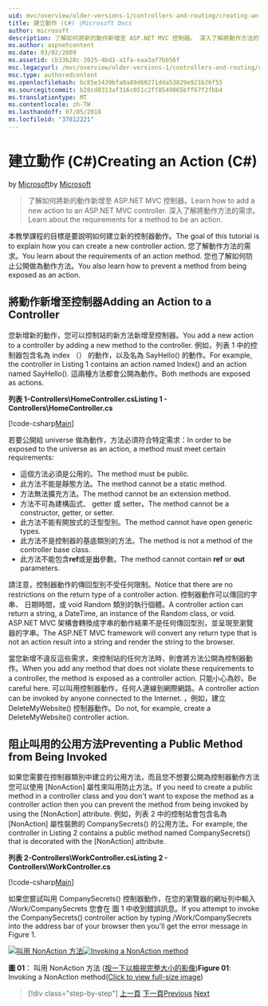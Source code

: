 ```yaml
---
uid: mvc/overview/older-versions-1/controllers-and-routing/creating-an-action-cs
title: 建立動作 (C#) |Microsoft Docs
author: microsoft
description: 了解如何將新的動作新增至 ASP.NET MVC 控制器。 深入了解將動作方法的需求。
ms.author: aspnetcontent
ms.date: 03/02/2009
ms.assetid: cb33b28c-3025-4bd1-a1fa-eaa3af7bb56f
msc.legacyurl: /mvc/overview/older-versions-1/controllers-and-routing/creating-an-action-cs
msc.type: authoredcontent
ms.openlocfilehash: bc85e1439bfa0a89d60271dda53829e921b26f55
ms.sourcegitcommit: b28cd0313af316c051c2ff8549865bff67f2fbb4
ms.translationtype: MT
ms.contentlocale: zh-TW
ms.lasthandoff: 07/05/2018
ms.locfileid: "37812221"
---
```

<a name="creating-an-action-c"></a><span data-ttu-id="b8c3d-104">建立動作 (C#)</span><span class="sxs-lookup"><span data-stu-id="b8c3d-104">Creating an Action (C#)</span></span>
====================
<span data-ttu-id="b8c3d-105">by [Microsoft](https://github.com/microsoft)</span><span class="sxs-lookup"><span data-stu-id="b8c3d-105">by [Microsoft](https://github.com/microsoft)</span></span>

> <span data-ttu-id="b8c3d-106">了解如何將新的動作新增至 ASP.NET MVC 控制器。</span><span class="sxs-lookup"><span data-stu-id="b8c3d-106">Learn how to add a new action to an ASP.NET MVC controller.</span></span> <span data-ttu-id="b8c3d-107">深入了解將動作方法的需求。</span><span class="sxs-lookup"><span data-stu-id="b8c3d-107">Learn about the requirements for a method to be an action.</span></span>


<span data-ttu-id="b8c3d-108">本教學課程的目標是要說明如何建立新的控制器動作。</span><span class="sxs-lookup"><span data-stu-id="b8c3d-108">The goal of this tutorial is to explain how you can create a new controller action.</span></span> <span data-ttu-id="b8c3d-109">您了解動作方法的需求。</span><span class="sxs-lookup"><span data-stu-id="b8c3d-109">You learn about the requirements of an action method.</span></span> <span data-ttu-id="b8c3d-110">您也了解如何防止公開做為動作方法。</span><span class="sxs-lookup"><span data-stu-id="b8c3d-110">You also learn how to prevent a method from being exposed as an action.</span></span>

## <a name="adding-an-action-to-a-controller"></a><span data-ttu-id="b8c3d-111">將動作新增至控制器</span><span class="sxs-lookup"><span data-stu-id="b8c3d-111">Adding an Action to a Controller</span></span>

<span data-ttu-id="b8c3d-112">您新增新的動作，您可以控制站的新方法新增至控制器。</span><span class="sxs-lookup"><span data-stu-id="b8c3d-112">You add a new action to a controller by adding a new method to the controller.</span></span> <span data-ttu-id="b8c3d-113">例如，列表 1 中的控制器包含名為 index （） 的動作，以及名為 SayHello() 的動作。</span><span class="sxs-lookup"><span data-stu-id="b8c3d-113">For example, the controller in Listing 1 contains an action named Index() and an action named SayHello().</span></span> <span data-ttu-id="b8c3d-114">這兩種方法都會公開為動作。</span><span class="sxs-lookup"><span data-stu-id="b8c3d-114">Both methods are exposed as actions.</span></span>

<span data-ttu-id="b8c3d-115">**列表 1-Controllers\HomeController.cs**</span><span class="sxs-lookup"><span data-stu-id="b8c3d-115">**Listing 1 - Controllers\HomeController.cs**</span></span>

[!code-csharp[Main](creating-an-action-cs/samples/sample1.cs)]

<span data-ttu-id="b8c3d-116">若要公開給 universe 做為動作，方法必須符合特定需求：</span><span class="sxs-lookup"><span data-stu-id="b8c3d-116">In order to be exposed to the universe as an action, a method must meet certain requirements:</span></span>

- <span data-ttu-id="b8c3d-117">這個方法必須是公用的。</span><span class="sxs-lookup"><span data-stu-id="b8c3d-117">The method must be public.</span></span>
- <span data-ttu-id="b8c3d-118">此方法不能是靜態方法。</span><span class="sxs-lookup"><span data-stu-id="b8c3d-118">The method cannot be a static method.</span></span>
- <span data-ttu-id="b8c3d-119">方法無法擴充方法。</span><span class="sxs-lookup"><span data-stu-id="b8c3d-119">The method cannot be an extension method.</span></span>
- <span data-ttu-id="b8c3d-120">方法不可為建構函式、 getter 或 setter。</span><span class="sxs-lookup"><span data-stu-id="b8c3d-120">The method cannot be a constructor, getter, or setter.</span></span>
- <span data-ttu-id="b8c3d-121">此方法不能有開放式的泛型型別。</span><span class="sxs-lookup"><span data-stu-id="b8c3d-121">The method cannot have open generic types.</span></span>
- <span data-ttu-id="b8c3d-122">此方法不是控制器的基底類別的方法。</span><span class="sxs-lookup"><span data-stu-id="b8c3d-122">The method is not a method of the controller base class.</span></span>
- <span data-ttu-id="b8c3d-123">此方法不能包含**ref**或是**出**參數。</span><span class="sxs-lookup"><span data-stu-id="b8c3d-123">The method cannot contain **ref** or **out** parameters.</span></span>

<span data-ttu-id="b8c3d-124">請注意，控制器動作的傳回型別不受任何限制。</span><span class="sxs-lookup"><span data-stu-id="b8c3d-124">Notice that there are no restrictions on the return type of a controller action.</span></span> <span data-ttu-id="b8c3d-125">控制器動作可以傳回的字串、 日期時間，或 void Random 類別的執行個體。</span><span class="sxs-lookup"><span data-stu-id="b8c3d-125">A controller action can return a string, a DateTime, an instance of the Random class, or void.</span></span> <span data-ttu-id="b8c3d-126">ASP.NET MVC 架構會轉換成字串的動作結果不是任何傳回型別，並呈現至瀏覽器的字串。</span><span class="sxs-lookup"><span data-stu-id="b8c3d-126">The ASP.NET MVC framework will convert any return type that is not an action result into a string and render the string to the browser.</span></span>

<span data-ttu-id="b8c3d-127">當您新增不違反這些需求，來控制站的任何方法時，則會將方法公開為控制器動作。</span><span class="sxs-lookup"><span data-stu-id="b8c3d-127">When you add any method that does not violate these requirements to a controller, the method is exposed as a controller action.</span></span> <span data-ttu-id="b8c3d-128">只能小心為妙。</span><span class="sxs-lookup"><span data-stu-id="b8c3d-128">Be careful here.</span></span> <span data-ttu-id="b8c3d-129">可以叫用控制器動作，任何人連線到網際網路。</span><span class="sxs-lookup"><span data-stu-id="b8c3d-129">A controller action can be invoked by anyone connected to the Internet.</span></span> <span data-ttu-id="b8c3d-130">，例如，建立 DeleteMyWebsite() 控制器動作。</span><span class="sxs-lookup"><span data-stu-id="b8c3d-130">Do not, for example, create a DeleteMyWebsite() controller action.</span></span>

## <a name="preventing-a-public-method-from-being-invoked"></a><span data-ttu-id="b8c3d-131">阻止叫用的公用方法</span><span class="sxs-lookup"><span data-stu-id="b8c3d-131">Preventing a Public Method from Being Invoked</span></span>

<span data-ttu-id="b8c3d-132">如果您需要在控制器類別中建立的公用方法，而且您不想要公開為控制器動作方法您可以使用 [NonAction] 屬性來叫用防止方法。</span><span class="sxs-lookup"><span data-stu-id="b8c3d-132">If you need to create a public method in a controller class and you don't want to expose the method as a controller action then you can prevent the method from being invoked by using the [NonAction] attribute.</span></span> <span data-ttu-id="b8c3d-133">例如，列表 2 中的控制站會包含名為 [NonAction] 屬性裝飾的 CompanySecrets() 的公用方法。</span><span class="sxs-lookup"><span data-stu-id="b8c3d-133">For example, the controller in Listing 2 contains a public method named CompanySecrets() that is decorated with the [NonAction] attribute.</span></span>

<span data-ttu-id="b8c3d-134">**列表 2-Controllers\WorkController.cs**</span><span class="sxs-lookup"><span data-stu-id="b8c3d-134">**Listing 2 - Controllers\WorkController.cs**</span></span>

[!code-csharp[Main](creating-an-action-cs/samples/sample2.cs)]

<span data-ttu-id="b8c3d-135">如果您嘗試叫用 CompanySecrets() 控制器動作，在您的瀏覽器的網址列中輸入 /Work/CompanySecrets 您會在 圖 1 中收到錯誤訊息。</span><span class="sxs-lookup"><span data-stu-id="b8c3d-135">If you attempt to invoke the CompanySecrets() controller action by typing /Work/CompanySecrets into the address bar of your browser then you'll get the error message in Figure 1.</span></span>


<span data-ttu-id="b8c3d-136">[![叫用 NonAction 方法](creating-an-action-cs/_static/image1.jpg)](creating-an-action-cs/_static/image1.png)</span><span class="sxs-lookup"><span data-stu-id="b8c3d-136">[![Invoking a NonAction method](creating-an-action-cs/_static/image1.jpg)](creating-an-action-cs/_static/image1.png)</span></span>

<span data-ttu-id="b8c3d-137">**圖 01**： 叫用 NonAction 方法 ([按一下以檢視完整大小的影像](creating-an-action-cs/_static/image2.png))</span><span class="sxs-lookup"><span data-stu-id="b8c3d-137">**Figure 01**: Invoking a NonAction method([Click to view full-size image](creating-an-action-cs/_static/image2.png))</span></span>

> [!div class="step-by-step"]
> <span data-ttu-id="b8c3d-138">[上一頁](creating-a-controller-cs.md)
> [下一頁](asp-net-mvc-routing-overview-vb.md)</span><span class="sxs-lookup"><span data-stu-id="b8c3d-138">[Previous](creating-a-controller-cs.md)
[Next](asp-net-mvc-routing-overview-vb.md)</span></span>
